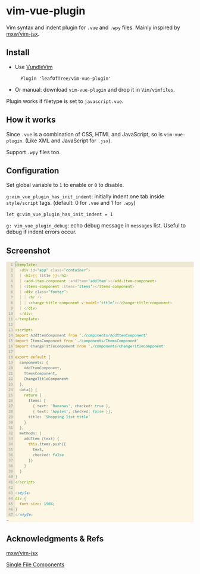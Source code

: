 # vim-vue-plugin

Vim syntax and indent plugin for `.vue` and `.wpy` files. Mainly inspired by [mxw/vim-jsx][1]. 

## Install

- Use [VundleVim][2]

        Plugin 'leafOfTree/vim-vue-plugin'

- Or manual: download `vim-vue-plugin` and drop it in `Vim/vimfiles`.

Plugin works if filetype is set to `javascript.vue`.

## How it works

Since `.vue` is a combination of CSS, HTML and JavaScript, so is `vim-vue-plugin`. (Like XML and JavaScript for `.jsx`).

Support `.wpy` files too.

## Configuration

Set global variable to `1` to enable or `0` to disable.

`g:vim_vue_plugin_has_init_indent`: initially indent one tab inside `style/script` tags. (default: 0 for `.vue` and 1 for `.wpy`)

    let g:vim_vue_plugin_has_init_indent = 1

`g: vim_vue_plugin_debug`: echo debug message in `messages` list. Useful to debug if indent errors occur.

## Screenshot

![screenshot](static/screenshot.png)

## Acknowledgments & Refs

[mxw/vim-jsx][1]

[Single File Components][3]

[1]: https://github.com/mxw/vim-jsx "mxw: vim-jsx"
[2]: https://github.com/VundleVim/Vundle.vim
[3]: https://vuejs.org/v2/guide/single-file-components.html
